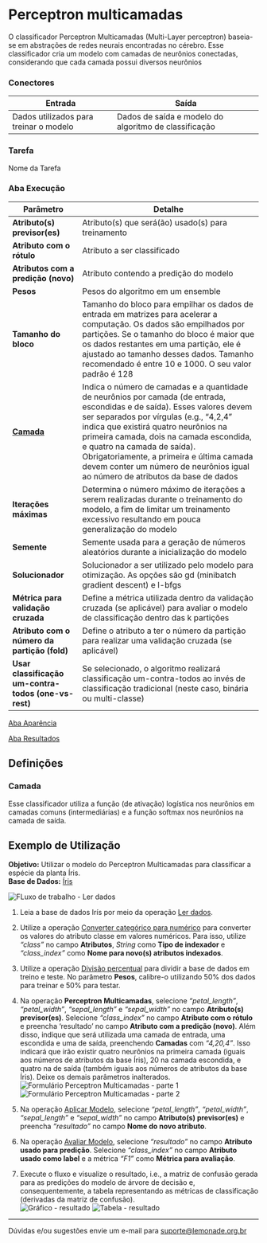 # Perceptron multicamadas

O classificador Perceptron Multicamadas (Multi-Layer perceptron) baseia-se em abstrações de redes neurais encontradas no cérebro. Esse classificador cria um modelo com camadas de neurônios conectadas, considerando que cada camada possui diversos neurônios

### Conectores
| Entrada | Saída |
| --- | --- |
| Dados utilizados para treinar o modelo | Dados de saída e modelo do algoritmo de classificação |

### Tarefa
Nome da Tarefa

### Aba Execução
| Parâmetro | Detalhe |
| --- | --- |
| **Atributo(s) previsor(es)** | Atributo(s) que será(ão) usado(s) para treinamento |
| **Atributo com o rótulo** | Atributo a ser classificado |
| **Atributos com a predição (novo)** | Atributo contendo a predição do modelo |
| **Pesos** | Pesos do algoritmo em um ensemble |
| **Tamanho do bloco** | Tamanho do bloco para empilhar os dados de entrada em matrizes para acelerar a computação. Os dados são empilhados por partições. Se o tamanho do bloco é maior que os dados restantes em uma partição, ele é ajustado ao tamanho desses dados. Tamanho recomendado é entre 10 e 1000. O seu valor padrão é 128 |
| **[Camada]** | Indica o número de camadas e a quantidade de neurônios por camada (de entrada, escondidas e de saída). Esses valores devem ser separados por vírgulas (e.g., “4,2,4” indica que existirá quatro neurônios na primeira camada, dois na camada escondida, e quatro na camada de saída). Obrigatoriamente, a primeira e última camada devem conter um número de neurônios igual ao número de atributos da base de dados |
| **Iterações máximas** | Determina o número máximo de iterações a serem realizadas durante o treinamento do modelo, a fim de limitar um treinamento excessivo resultando em pouca generalização do modelo |
| **Semente** | Semente usada para a geração de números aleatórios durante a inicialização do modelo |
| **Solucionador** | Solucionador a ser utilizado pelo modelo para otimização. As opções são gd (minibatch gradient descent) e l-bfgs |
| **Métrica para validação cruzada** | Define a métrica utilizada dentro da validação cruzada (se aplicável) para avaliar o modelo de classificação dentro das k partições |
| **Atributo com o número da partição (fold)** | Define o atributo a ter o número da partição para realizar uma validação cruzada (se aplicável) |
| **Usar classificação um-contra-todos (one-vs-rest)** | Se selecionado, o algoritmo realizará classificação um-contra-todos ao invés de classificação tradicional (neste caso, binária ou multi-classe) |

[Aba Aparência][1]

[Aba Resultados][2] 

## Definições
### Camada
Esse classificador utiliza a função (de ativação) logística nos neurônios em camadas comuns (intermediárias) e a função softmax nos neurônios na camada de saída. 


## Exemplo de Utilização
**Objetivo:** Utilizar o modelo do Perceptron Multicamadas para classificar a espécie da planta Íris.\
**Base de Dados:** [Íris][3]

![FLuxo de trabalho - Ler dados](/img/spark/aprendizado_de_maquina/classificacao_perceptron_multicamadas/image4.png)

1. Leia a base de dados Irís por meio da operação [Ler dados][4].

2. Utilize a operação [Converter categórico para numérico][5] para converter os valores do atributo classe em valores numéricos. Para isso, utilize *“class”* no campo **Atributos**, *String* como **Tipo de indexador** e *“class_index”* como **Nome para novo(s) atributos indexados**.

3. Utilize a operação [Divisão percentual][6] para dividir a base de dados em treino e teste. No parâmetro **Pesos**, calibre-o utilizando 50% dos dados para treinar e 50% para testar.

4. Na operação **Perceptron Multicamadas**, selecione *“petal_length”*, *“petal_width”*, *“sepal_length”* e *“sepal_width”* no campo **Atributo(s) previsor(es)**. Selecione *“class_index”* no campo **Atributo com o rótulo** e preencha ‘resultado’ no campo **Atributo com a predição (novo)**. Além disso, indique que será utilizada uma camada de entrada, uma escondida e uma de saída, preenchendo **Camadas** com *“4,20,4”*. Isso indicará que irão existir quatro neurônios na primeira camada (iguais aos números de atributos da base Íris), 20 na camada escondida, e quatro na de saída (também iguais aos números de atributos da base Íris). Deixe os demais parâmetros inalterados.\
![Formulário Perceptron Multicamadas - parte 1](/img/spark/aprendizado_de_maquina/classificacao_perceptron_multicamadas/image3.png)
![Formulário Perceptron Multicamadas - parte 2](/img/spark/aprendizado_de_maquina/classificacao_perceptron_multicamadas/image2.png)

5. Na operação [Aplicar Modelo][7], selecione *“petal_length”*, *“petal_width”*, *“sepal_length”* e *“sepal_width”* no campo **Atributo(s) previsor(es)** e preencha *“resultado”* no campo **Nome do novo atributo**. 

6. Na operação [Avaliar Modelo][8], selecione *“resultado”* no campo **Atributo usado para predição**. Selecione *“class_index”* no campo **Atributo usado como label** e a métrica *“F1”* como **Métrica para avaliação**.

7. Execute o fluxo e visualize o resultado, i.e., a matriz de confusão gerada para as predições do modelo de árvore de decisão e, consequentemente, a tabela representando as métricas de classificação (derivadas da matriz de confusão).\
![Gráfico - resultado](/img/spark/aprendizado_de_maquina/classificacao_perceptron_multicamadas/image1.png)
![Tabela - resultado](/img/spark/aprendizado_de_maquina/classificacao_perceptron_multicamadas/image5.png)

---
Dúvidas e/ou sugestões envie um e-mail para suporte@lemonade.org.br

[Camada]: #camada
[1]: /pt-br/spark/documentacao-geral/documentacao-geral.html#aba-aparencia
[2]: /pt-br/spark/documentacao-geral/documentacao-geral.html#aba-resultados
[3]: /pt-br/spark/base-de-dados/#iris
[4]: /pt-br/spark/entrada-e-saida/ler-dados.html
[5]: /pt-br/spark/pre-processamento-de-dados/representacao-de-atributos-converter-categorico-para-numerico.html
[6]: /pt-br/spark/pre-processamento-de-dados/amostragem-divisao-percentual.html
[7]: /pt-br/spark/modelo-e-avaliacao/aplicar-modelo.html
[8]: /pt-br/spark/modelo-e-avaliacao/avaliar-modelo.html